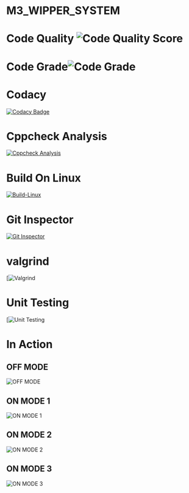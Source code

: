 # M3_WIPPER_SYSTEM
# Code Quality ![Code Quality Score](https://api.codiga.io/project/33392/score/svg)
# Code Grade![Code Grade](https://api.codiga.io/project/33392/status/svg)
# Codacy 
[![Codacy Badge](https://app.codacy.com/project/badge/Grade/ff4cad57313d43628c988283945a7932)](https://www.codacy.com/gh/Gayathri-karthikeyan/M3_WIPER_SYSTEM/dashboard?utm_source=github.com&amp;utm_medium=referral&amp;utm_content=Gayathri-karthikeyan/M3_WIPER_SYSTEM&amp;utm_campaign=Badge_Grade)
# Cppcheck Analysis
[![Cppcheck Analysis](https://github.com/Gayathri-karthikeyan/M3_WIPER_SYSTEM/actions/workflows/cpp%20check.yml/badge.svg)](https://github.com/Gayathri-karthikeyan/M3_WIPER_SYSTEM/actions/workflows/cpp%20check.yml)
# Build On Linux
[![Build-Linux](https://github.com/Gayathri-karthikeyan/M3_WIPER_SYSTEM/actions/workflows/Build%20on%20Linux.yml/badge.svg)](https://github.com/Gayathri-karthikeyan/M3_WIPER_SYSTEM/actions/workflows/Build%20on%20Linux.yml)
# Git Inspector
[![Git Inspector](https://github.com/Gayathri-karthikeyan/M3_WIPER_SYSTEM/actions/workflows/Git%20Inspector.yml/badge.svg)](https://github.com/Gayathri-karthikeyan/M3_WIPER_SYSTEM/actions/workflows/Git%20Inspector.yml)
# valgrind
[![Valgrind]()
# Unit Testing
[![Unit Testing]()
# In Action
## OFF MODE
![OFF MODE](https://user-images.githubusercontent.com/92981586/168258579-9ec545b8-dfcb-4f52-bd2a-40c5dc823a76.PNG)
## ON MODE 1
![ON MODE 1](https://user-images.githubusercontent.com/92981586/168258667-dcf16c1f-6051-4d49-9360-2030cee9280e.PNG)
## ON MODE 2
![ON MODE 2](https://user-images.githubusercontent.com/92981586/168259695-228b7d78-b590-4460-b2b8-3448dbfa38e6.png)
## ON MODE 3
![ON MODE 3](https://user-images.githubusercontent.com/92981586/168259791-94b13ec4-45f0-479a-aa15-d696d4b618a6.PNG)

